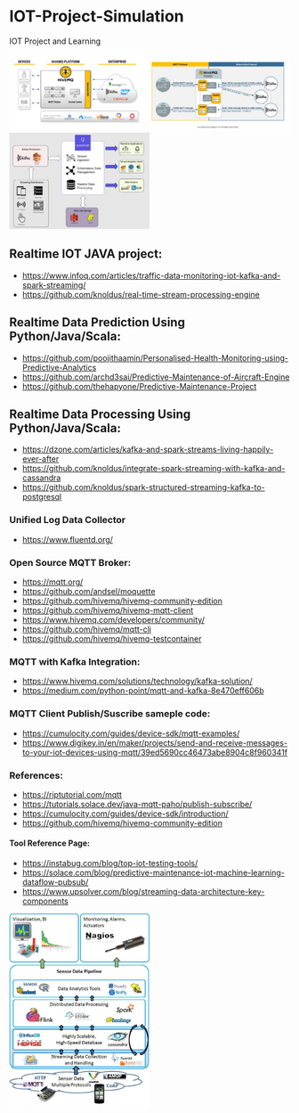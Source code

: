 # IOT-Project-Simulation
IOT Project and Learning

<img src="https://github.com/rishant/IOT-Project-Simulation/blob/main/IOT_HiveMqtt.PNG" width="50%" height="50%"><img src="https://github.com/rishant/IOT-Project-Simulation/blob/main/IOT_HiveMqtt_KafkaBroker.PNG" width="50%" height="50%"><img src="https://github.com/rishant/IOT-Project-Simulation/blob/main/SensorDataProcessing.PNG" width="50%" height="50%">

<!-- ![alt text](https://github.com/rishant/IOT-Project-Simulation/blob/main/IOT_HiveMqtt_KafkaBroker.PNG) -->

## Realtime IOT JAVA project:
  - https://www.infoq.com/articles/traffic-data-monitoring-iot-kafka-and-spark-streaming/
  - https://github.com/knoldus/real-time-stream-processing-engine

## Realtime Data Prediction Using Python/Java/Scala:
  - https://github.com/poojithaamin/Personalised-Health-Monitoring-using-Predictive-Analytics
  - https://github.com/archd3sai/Predictive-Maintenance-of-Aircraft-Engine
  - https://github.com/thehapyone/Predictive-Maintenance-Project

## Realtime Data Processing Using Python/Java/Scala:
  - https://dzone.com/articles/kafka-and-spark-streams-living-happily-ever-after
  - https://github.com/knoldus/integrate-spark-streaming-with-kafka-and-cassandra
  - https://github.com/knoldus/spark-structured-streaming-kafka-to-postgresql

### Unified Log Data Collector  
  - https://www.fluentd.org/

### Open Source MQTT Broker:
  - https://mqtt.org/
  - https://github.com/andsel/moquette
  - https://github.com/hivemq/hivemq-community-edition
  - https://github.com/hivemq/hivemq-mqtt-client
  - https://www.hivemq.com/developers/community/
  - https://github.com/hivemq/mqtt-cli
  - https://github.com/hivemq/hivemq-testcontainer

### MQTT with Kafka Integration:
  - https://www.hivemq.com/solutions/technology/kafka-solution/
  - https://medium.com/python-point/mqtt-and-kafka-8e470eff606b

### MQTT Client Publish/Suscribe sameple code:
  - https://cumulocity.com/guides/device-sdk/mqtt-examples/
  - https://www.digikey.in/en/maker/projects/send-and-receive-messages-to-your-iot-devices-using-mqtt/39ed5690cc46473abe8904c8f960341f

### References:
  - https://riptutorial.com/mqtt
  - https://tutorials.solace.dev/java-mqtt-paho/publish-subscribe/
  - https://cumulocity.com/guides/device-sdk/introduction/
  - https://github.com/hivemq/hivemq-community-edition

#### Tool Reference Page:
  - https://instabug.com/blog/top-iot-testing-tools/
  - https://solace.com/blog/predictive-maintenance-iot-machine-learning-dataflow-pubsub/
  - https://www.upsolver.com/blog/streaming-data-architecture-key-components

<img src="https://github.com/rishant/IOT-Project-Simulation/blob/main/A-high-level-overview-of-the-sensor-data-pipeline-and-its-components.png" width="50%" height="50%">
